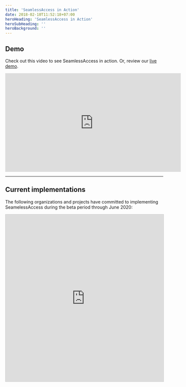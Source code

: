 ```yaml
---
title: 'SeamlessAccess in Action'
date: 2018-02-10T11:52:18+07:00
heroHeading: 'SeamlessAccess in Action'
heroSubHeading: ''
heroBackground: ''
---
```


## Demo

Check out this video to see SeamlessAccess in action. Or, review our [live demo](https://taylor-francis-ra21.mnt.se/).

<iframe width="560" height="315" src="https://www.youtube.com/embed/HNDXPPJ8a5I" frameborder="0" allow="accelerometer; autoplay; encrypted-media; gyroscope; picture-in-picture" allowfullscreen></iframe>

---

## Current implementations

The following organizations and projects have committed to implementing SeamelessAccess during the beta period through June 2020:

<iframe class="airtable-embed" src="https://airtable.com/embed/shrAAphUMnCyJZ4EN?backgroundColor=orange" frameborder="0" onmousewheel="" width="100%" height="533" style="background: transparent; border: 1px solid #ccc;"></iframe>
